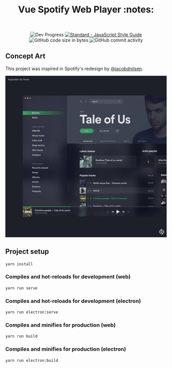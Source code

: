 <h1 align="center">
  <br>
  Vue Spotify Web Player :notes:
  <br>
  <br>
</h1>

<p align="center">
  <img alt="Dev Progress" src="https://img.shields.io/badge/progress-in%20dev-lightgrey.svg">
  <a href="https://standardjs.com"><img src="https://img.shields.io/badge/code_style-standard-brightgreen.svg" alt="Standard - JavaScript Style Guide"></a>
  <img alt="GitHub code size in bytes" src="https://img.shields.io/github/languages/code-size/rochajg/vue-spotify.svg">
  <img alt="GitHub commit activity" src="https://img.shields.io/github/commit-activity/m/rochajg/vue-spotify.svg?color=yellow">
</p>


## Concept Art

This project was inspired in Spotify's redesign by [@jacobdnilsen](https://instagram.com/jacobdnilsen).

![Jacob's Concept](https://github.com/RochaJG/vue-spotify/blob/master/spotify-concept%40jacobdnielsen88.jpg)

## Project setup
```
yarn install
```

### Compiles and hot-reloads for development (web)
```
yarn run serve
```

### Compiles and hot-reloads for development (electron)
```
yarn run electron:serve
```

### Compiles and minifies for production (web)
```
yarn run build
```

### Compiles and minifies for production (electron)
```
yarn run electron:build
```
